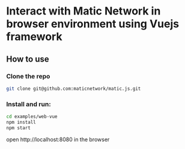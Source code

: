 # Interact with Matic Network in browser environment using Vuejs framework

## How to use

### Clone the repo

```bash
git clone git@github.com:maticnetwork/matic.js.git
```

### Install and run:

```bash
cd examples/web-vue
npm install
npm start
```
open http://localhost:8080 in the browser
